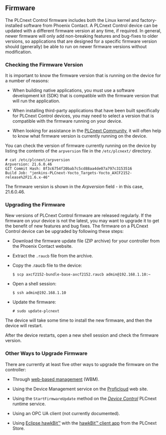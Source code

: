 ## Firmware

The PLCnext Control firmware includes both the Linux kernel and factory-installed software from Phoenix Contact. A PLCnext Control device can be updated with a different firmware version at any time, if required. In general, newer firmware will only add non-breaking features and bug-fixes to older versions, so applications that are designed for a specific firmware version should (generally) be able to run on newer firmware versions without modification.

### Checking the Firmware Version

It is important to know the firmware version that is running on the device for a number of reasons:

* When building native applications, you must use a software development kit (SDK) that is compatible with the firmware version that will run the application.

* When installing third-party applications that have been built specifically for PLCnext Control devices, you may need to select a version that is compatible with the firmware running on your device.

* When looking for assistance in the [PLCnext Community][plcnext-community], it will often help to know what firmware version is currently running on the device.

You can check the version of firmware currently running on the device by listing the contents of the `arpversion` file in the `/etc/plcnext/` directory.

```text
# cat /etc/plcnext/arpversion
Arpversion: 21.6.0.46
GIT Commit Hash: 8f3c6754f20bab7c5cd88aa4de07a797c3153516
Build Job: "jenkins-PLCnext-Yocto_Targets-Yocto_AXCF2152-release%2F21.6.x-46"
```

The firmware version is shown in the *Arpversion* field - in this case, 21.6.0.46.

### Upgrading the Firmware

New versions of PLCnext Control firmware are released regularly. If the firmware on your device is not the latest, you may want to upgrade it to get the benefit of new features and bug fixes. The firmware on a PLCnext Control device can be upgraded by following these steps:

* Download the firmware update file (ZIP archive) for your controller from the Phoenix Contact website.

* Extract the `.raucb` file from the archive.

* Copy the .raucb file to the device:

   ```text
   $ scp axcf2152-bundle-base-axcf2152.raucb admin@192.168.1.10:~
   ```

* Open a shell session:

   ```text
   $ ssh admin@192.168.1.10
   ```

* Update the firmware:

   ```text
   # sudo update-plcnext
   ```

The device will take some time to install the new firmware, and then the device will restart.

After the device restarts, open a new shell session and check the firmware version.

### Other Ways to Upgrade Firmware

There are currently at least five other ways to upgrade the firmware on the controller:

* Through [web-based management][wbm] (WBM).

* Using the Device Management service on the [Proficloud][proficloud] web site.

* Using the `StartFirmwareUpdate` method on the [*Device Control*][service] PLCnext runtime service.

* Using an OPC UA client (not currently documented).

* Using [Eclipse hawkBit™][hawkbit] with the [hawkBit™ client app][hawkbit-app] from the PLCnext Store.

[plcnext-community]: https://www.plcnext-community.net
[wbm]: https://www.plcnext.help/te/WBM/Administration_Firmware_Update.htm
[proficloud]: https://proficloud.io/
[service]: https://www.plcnext.help/te/About/#idevicecontrols
[hawkbit]: https://www.eclipse.org/hawkbit/
[hawkbit-app]: https://www.plcnextstore.com/permalinks/apps/latest/60002172000381
